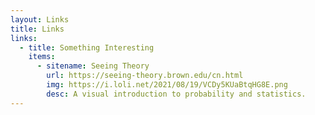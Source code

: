 ```yaml
---
layout: Links
title: Links
links:
  - title: Something Interesting
    items:
      - sitename: Seeing Theory
        url: https://seeing-theory.brown.edu/cn.html
        img: https://i.loli.net/2021/08/19/VCDy5KUaBtqHG8E.png
        desc: A visual introduction to probability and statistics.
---
```

